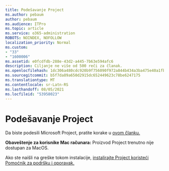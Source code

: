 ```yaml
---
title: Podešavanje Project
ms.author: pebaum
author: pebaum
ms.audience: ITPro
ms.topic: article
ms.service: o365-administration
ROBOTS: NOINDEX, NOFOLLOW
localization_priority: Normal
ms.custom:
- "33"
- "1600006"
ms.assetid: e0fcdfdb-288e-43d2-a445-7b63e594afc6
description: Ciljanje ne više od 500 reči za članak.
ms.openlocfilehash: 1dc306a480cdc920b9f756090f972a844b434a3ba475e40a1fbb08c89f625c51
ms.sourcegitcommit: b5f7da89a650d2915dc652449623c78be6247175
ms.translationtype: MT
ms.contentlocale: sr-Latn-RS
ms.lasthandoff: 08/05/2021
ms.locfileid: "53958023"
---
```

# <a name="setting-up-project"></a>Podešavanje Project

 Da biste podesili Microsoft Project, pratite korake u [ovom članku.](https://support.office.com/article/7059249b-d9fe-4d61-ab96-5c5bf435f281.aspx)

**Obaveštenje za korisnike Mac računara:** Proizvod Project trenutno nije dostupan za MacOS. 
  
Ako ste naišli na greške tokom instalacije, [instalirajte Project koristeći Pomoćnik za podršku i oporavak.](https://aka.ms/SaRA-ProjectSetupScenario)
